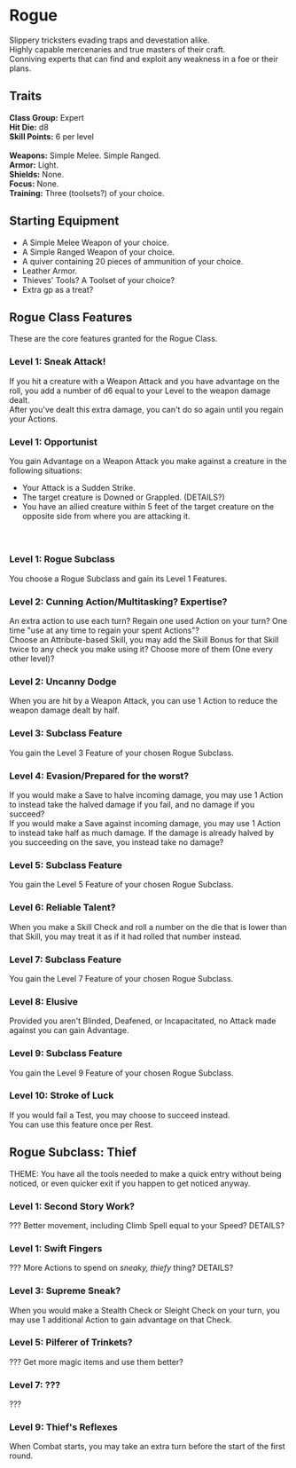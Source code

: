 # Rogue
Slippery tricksters evading traps and devestation alike. <br>
Highly capable mercenaries and true masters of their craft. <br>
Conniving experts that can find and exploit any weakness in a foe or their plans. <br>

## Traits
**Class Group:** Expert <br>
**Hit Die:** d8 <br>
**Skill Points:** 6 per level <br>
<br>
**Weapons:** Simple Melee. Simple Ranged. <br>
**Armor:** Light. <br>
**Shields:** None. <br>
**Focus:** None. <br>
**Training:** Three (toolsets?) of your choice. <br>

## Starting Equipment
+ A Simple Melee Weapon of your choice.
+ A Simple Ranged Weapon of your choice.
+ A quiver containing 20 pieces of ammunition of your choice.
+ Leather Armor.
+ Thieves' Tools? A Toolset of your choice?
+ Extra gp as a treat?

## Rogue Class Features
These are the core features granted for the Rogue Class.

### Level 1: Sneak Attack!
If you hit a creature with a Weapon Attack and you have advantage on the roll, you add a number of d6 equal to your Level to the weapon damage dealt. <br>
After you've dealt this extra damage, you can't do so again until you regain your Actions.
### Level 1: Opportunist
You gain Advantage on a Weapon Attack you make against a creature in the following situations:
 + Your Attack is a Sudden Strike.
 + The target creature is Downed or Grappled. (DETAILS?)
 + You have an allied creature within 5 feet of the target creature on the opposite side from where you are attacking it.
#### <br>
### Level 1: Rogue Subclass
You choose a Rogue Subclass and gain its Level 1 Features.

### Level 2: Cunning Action/Multitasking? Expertise?
An extra action to use each turn? Regain one used Action on your turn? One time "use at any time to regain your spent Actions"? <br>
Choose an Attribute-based Skill, you may add the Skill Bonus for that Skill twice to any check you make using it? Choose more of them (One every other level)?

### Level 2: Uncanny Dodge
When you are hit by a Weapon Attack, you can use 1 Action to reduce the weapon damage dealt by half.

### Level 3: Subclass Feature
You gain the Level 3 Feature of your chosen Rogue Subclass.

### Level 4: Evasion/Prepared for the worst?
If you would make a Save to halve incoming damage, you may use 1 Action to instead take the halved damage if you fail, and no damage if you succeed? <br>
If you would make a Save against incoming damage, you may use 1 Action to instead take half as much damage. If the damage is already halved by you succeeding on the save, you instead take no damage?

### Level 5: Subclass Feature
You gain the Level 5 Feature of your chosen Rogue Subclass.

### Level 6: Reliable Talent?
When you make a Skill Check and roll a number on the die that is lower than that Skill, you may treat it as if it had rolled that number instead.

### Level 7: Subclass Feature
You gain the Level 7 Feature of your chosen Rogue Subclass.

### Level 8: Elusive
Provided you aren't Blinded, Deafened, or Incapacitated, no Attack made against you can gain Advantage.

### Level 9: Subclass Feature
You gain the Level 9 Feature of your chosen Rogue Subclass.

### Level 10: Stroke of Luck
If you would fail a Test, you may choose to succeed instead. <br>
You can use this feature once per Rest.

## Rogue Subclass: Thief
THEME: You have all the tools needed to make a quick entry without being noticed, or even quicker exit if you happen to get noticed anyway.

### Level 1: Second Story Work?
??? Better movement, including Climb Spell equal to your Speed? DETAILS?
### Level 1: Swift Fingers
??? More Actions to spend on *sneaky, thiefy* thing? DETAILS?

### Level 3: Supreme Sneak?
When you would make a Stealth Check or Sleight Check on your turn, you may use 1 additional Action to gain advantage on that Check.

### Level 5: Pilferer of Trinkets?
??? Get more magic items and use them better?

### Level 7: ???
???

### Level 9: Thief's Reflexes
When Combat starts, you may take an extra turn before the start of the first round.
